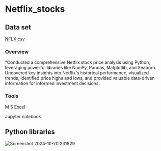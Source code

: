 # Netflix_stocks

## Data set

[NFLX.csv](https://github.com/user-attachments/files/17451488/NFLX.csv)

### Overview

"Conducted a comprehensive Netflix stock price analysis using Python, leveraging powerful libraries like NumPy, Pandas, Matplotlib, and Seaborn. Uncovered key insights into Netflix's historical performance, visualized trends, identified price highs and lows, and provided valuable data-driven information for informed investment decisions.

### Tools

M S Excel

Jupyter notebook

## Python libraries
![Screenshot 2024-10-20 231829](https://github.com/user-attachments/assets/10803834-21bc-498c-b7ae-5dc4ec1fbcc3)


